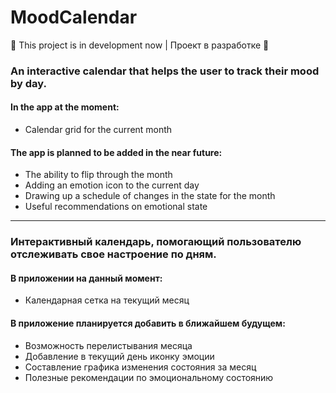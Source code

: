 # MoodCalendar
:fairy: This project is in development now | Проект в разработке :fairy:


### An interactive calendar that helps the user to track their mood by day.

#### In the app at the moment:
- Calendar grid for the current month

#### The app is planned to be added in the near future:
- The ability to flip through the month
- Adding an emotion icon to the current day
- Drawing up a schedule of changes in the state for the month
- Useful recommendations on emotional state
***

### Интерактивный календарь, помогающий пользователю отслеживать свое настроение по дням.

#### В приложении на данный момент:
- Календарная сетка на текущий месяц

#### В приложение планируется добавить в ближайшем будущем:
- Возможность перелистывания месяца
- Добавление в текущий день иконку эмоции
- Составление графика изменения состояния за месяц
- Полезные рекомендации по эмоциональному состоянию
